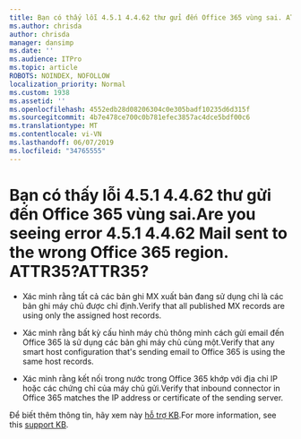 ```yaml
---
title: Bạn có thấy lỗi 4.5.1 4.4.62 thư gửi đến Office 365 vùng sai. ATTR35?
ms.author: chrisda
author: chrisda
manager: dansimp
ms.date: ''
ms.audience: ITPro
ms.topic: article
ROBOTS: NOINDEX, NOFOLLOW
localization_priority: Normal
ms.custom: 1938
ms.assetid: ''
ms.openlocfilehash: 4552edb28d08206304c0e305badf10235d6d315f
ms.sourcegitcommit: 4b7e478ce700c0b781efec3857ac4dce5bdf00c6
ms.translationtype: MT
ms.contentlocale: vi-VN
ms.lasthandoff: 06/07/2019
ms.locfileid: "34765555"
---
```

# <a name="are-you-seeing-error-451-4462-mail-sent-to-the-wrong-office-365-region-attr35"></a><span data-ttu-id="add11-103">Bạn có thấy lỗi 4.5.1 4.4.62 thư gửi đến Office 365 vùng sai.</span><span class="sxs-lookup"><span data-stu-id="add11-103">Are you seeing error 4.5.1 4.4.62 Mail sent to the wrong Office 365 region.</span></span> <span data-ttu-id="add11-104">ATTR35?</span><span class="sxs-lookup"><span data-stu-id="add11-104">ATTR35?</span></span>

- <span data-ttu-id="add11-105">Xác minh rằng tất cả các bản ghi MX xuất bản đang sử dụng chỉ là các bản ghi máy chủ được chỉ định.</span><span class="sxs-lookup"><span data-stu-id="add11-105">Verify that all published MX records are using only the assigned host records.</span></span>

- <span data-ttu-id="add11-106">Xác minh rằng bất kỳ cấu hình máy chủ thông minh cách gửi email đến Office 365 là sử dụng các bản ghi máy chủ cùng một.</span><span class="sxs-lookup"><span data-stu-id="add11-106">Verify that any smart host configuration that's sending email to Office 365 is using the same host records.</span></span>

- <span data-ttu-id="add11-107">Xác minh rằng kết nối trong nước trong Office 365 khớp với địa chỉ IP hoặc các chứng chỉ của máy chủ gửi.</span><span class="sxs-lookup"><span data-stu-id="add11-107">Verify that inbound connector in Office 365 matches the IP address or certificate of the sending server.</span></span>

<span data-ttu-id="add11-108">Để biết thêm thông tin, hãy xem này [hỗ trợ KB](https://support.microsoft.com/help/4057301/attr35-response-code-when-mail-is-sent-to-eop-exo).</span><span class="sxs-lookup"><span data-stu-id="add11-108">For more information, see this [support KB](https://support.microsoft.com/help/4057301/attr35-response-code-when-mail-is-sent-to-eop-exo).</span></span>
